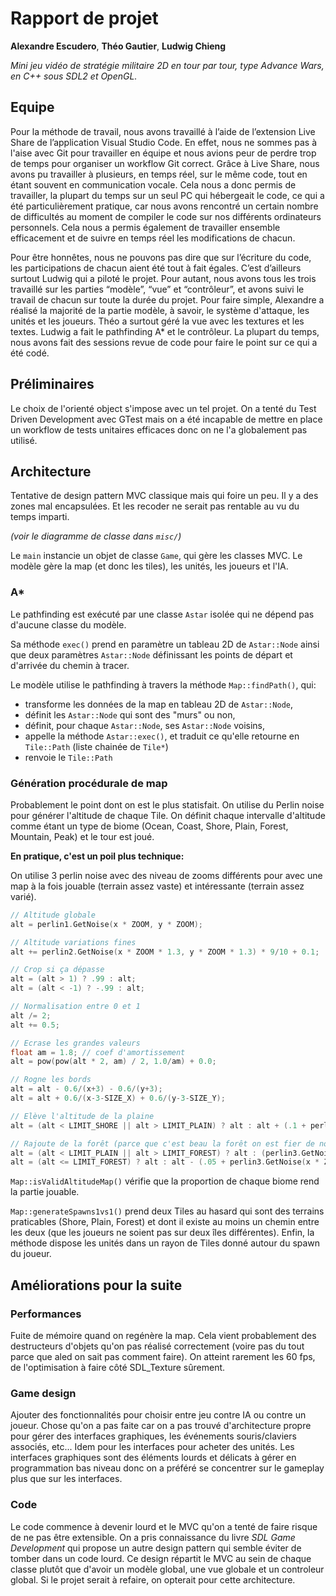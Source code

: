 # Rapport de projet

**Alexandre Escudero**, **Théo Gautier**, **Ludwig Chieng**

*Mini jeu vidéo de stratégie militaire 2D en tour par tour, type Advance Wars, en C++ sous SDL2 et OpenGL.*

## Equipe

Pour la méthode de travail, nous avons travaillé à l’aide de l’extension Live Share de l’application Visual Studio Code. En effet, nous ne sommes pas à l'aise avec Git pour travailler en équipe et nous avions peur de perdre trop de temps pour organiser un workflow Git correct. Grâce à Live Share, nous avons pu travailler à plusieurs, en temps réel, sur le même code, tout en étant souvent en communication vocale. Cela nous a donc permis de travailler, la plupart du temps sur un seul PC qui hébergeait le code, ce qui a été particulièrement pratique, car nous avons rencontré un certain nombre de difficultés au moment de compiler le code sur nos différents ordinateurs personnels. Cela nous a permis également de travailler ensemble efficacement et de suivre en temps réel les modifications de chacun.

Pour être honnêtes, nous ne pouvons pas dire que sur l’écriture du code, les participations de chacun aient été tout à fait égales. C’est d’ailleurs surtout Ludwig qui a piloté le projet. Pour autant, nous avons tous les trois travaillé sur les parties “modèle”, “vue” et “contrôleur”, et avons suivi le travail de chacun sur toute la durée du projet. Pour faire simple, Alexandre a réalisé la majorité de la partie modèle, à savoir, le système d'attaque, les unités et les joueurs. Théo a surtout géré la vue avec les textures et les textes. Ludwig a fait le pathfinding A* et le contrôleur. La plupart du temps, nous avons fait des sessions revue de code pour faire le point sur ce qui a été codé.

## Préliminaires

Le choix de l'orienté object s'impose avec un tel projet. On a tenté du Test Driven Development avec GTest mais on a été incapable de mettre en place un workflow de tests unitaires efficaces donc on ne l'a globalement pas utilisé.

## Architecture

Tentative de design pattern MVC classique mais qui foire un peu. Il y a des zones mal encapsulées. Et les recoder ne serait pas rentable au vu du temps imparti.

*(voir le diagramme de classe dans `misc/`)*

Le `main` instancie un objet de classe `Game`, qui gère les classes MVC. Le modèle gère la map (et donc les tiles), les unités, les joueurs et l'IA.

### A*

Le pathfinding est exécuté par une classe `Astar` isolée qui ne dépend pas d'aucune classe du modèle.

Sa méthode `exec()` prend en paramètre un tableau 2D de `Astar::Node` ainsi que deux paramètres `Astar::Node` définissant les points de départ et d'arrivée du chemin à tracer.

Le modèle utilise le pathfinding à travers la méthode `Map::findPath()`, qui:

- transforme les données de la map en tableau 2D de `Astar::Node`,
- définit les `Astar::Node` qui sont des "murs" ou non,
- définit, pour chaque `Astar::Node`, ses `Astar::Node` voisins,
- appelle la méthode `Astar::exec()`, et traduit ce qu'elle retourne en `Tile::Path` (liste chainée de `Tile*`)
- renvoie le `Tile::Path`

### Génération procédurale de map

Probablement le point dont on est le plus statisfait. On utilise du Perlin noise pour générer l'altitude de chaque Tile. On définit chaque intervalle d'altitude comme étant un type de biome (Ocean, Coast, Shore, Plain, Forest, Mountain, Peak) et le tour est joué.

**En pratique, c'est un poil plus technique:**

On utilise 3 perlin noise avec des niveau de zooms différents pour avec une map à la fois jouable (terrain assez vaste) et intéressante (terrain assez varié).


``` cpp
// Altitude globale
alt = perlin1.GetNoise(x * ZOOM, y * ZOOM);

// Altitude variations fines
alt += perlin2.GetNoise(x * ZOOM * 1.3, y * ZOOM * 1.3) * 9/10 + 0.1;

// Crop si ça dépasse
alt = (alt > 1) ? .99 : alt;
alt = (alt < -1) ? -.99 : alt;

// Normalisation entre 0 et 1
alt /= 2;
alt += 0.5;

// Ecrase les grandes valeurs
float am = 1.8; // coef d'amortissement
alt = pow(pow(alt * 2, am) / 2, 1.0/am) + 0.0;

// Rogne les bords
alt = alt - 0.6/(x+3) - 0.6/(y+3);
alt = alt + 0.6/(x-3-SIZE_X) + 0.6/(y-3-SIZE_Y);

// Elève l'altitude de la plaine
alt = (alt < LIMIT_SHORE || alt > LIMIT_PLAIN) ? alt : alt + (.1 + perlin3.GetNoise(x * ZOOM * 1.8, y * ZOOM * 1.8) * .1);

// Rajoute de la forêt (parce que c'est beau la forêt on est fier de nos assets forêts aha)
alt = (alt < LIMIT_PLAIN || alt > LIMIT_FOREST) ? alt : (perlin3.GetNoise(x * ZOOM * 1.8, y * ZOOM * 1.8) > 0.3) ? LIMIT_PLAIN + 0.1 * perlin3.GetNoise(x * ZOOM * 1.8, y * ZOOM * 1.8) : alt;
alt = (alt <= LIMIT_FOREST) ? alt : alt - (.05 + perlin3.GetNoise(x * ZOOM * 2, y * ZOOM * 2) * .1);
```

`Map::isValidAltitudeMap()` vérifie que la proportion de chaque biome rend la partie jouable.

`Map::generateSpawns1vs1()` prend deux Tiles au hasard qui sont des terrains praticables (Shore, Plain, Forest) et dont il existe au moins un chemin entre les deux (que les joueurs ne soient pas sur deux îles différentes). Enfin, la méthode dispose les unités dans un rayon de Tiles donné autour du spawn du joueur.

## Améliorations pour la suite

### Performances

Fuite de mémoire quand on regénère la map. Cela vient probablement des destructeurs d'objets qu'on pas réalisé correctement (voire pas du tout parce que aled on sait pas comment faire). On atteint rarement les 60 fps, de l'optimisation à faire côté SDL_Texture sûrement.

### Game design

Ajouter des fonctionnalités pour choisir entre jeu contre IA ou contre un joueur. Chose qu'on a pas faite car on a pas trouvé d'architecture propre pour gérer des interfaces graphiques, les événements souris/claviers associés, etc... Idem pour les interfaces pour acheter des unités. Les interfaces graphiques sont des éléments lourds et délicats à gérer en programmation bas niveau donc on a préféré se concentrer sur le gameplay plus que sur les interfaces.

### Code

Le code commence à devenir lourd et le MVC qu'on a tenté de faire risque de ne pas être extensible. On a pris connaissance du livre *SDL Game Development* qui propose un autre design pattern qui semble éviter de tomber dans un code lourd. Ce design répartit le MVC au sein de chaque classe plutôt que d'avoir un modèle global, une vue globale et un controleur global. Si le projet serait à refaire, on opterait pour cette architecture.